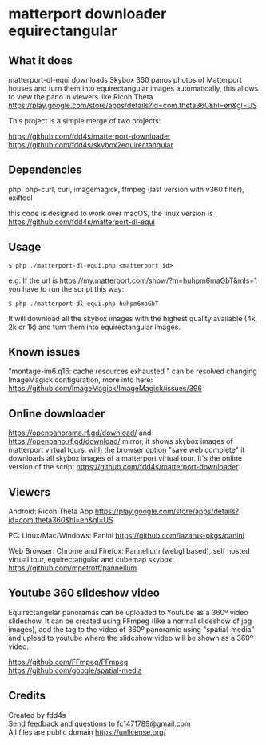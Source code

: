 # matterport downloader equirectangular

## What it does

matterport-dl-equi downloads Skybox 360 panos photos of Matterport houses and turn them into equirectangular images automatically, this allows to view the pano in viewers like Ricoh Theta https://play.google.com/store/apps/details?id=com.theta360&hl=en&gl=US  

This project is a simple merge of two projects:

https://github.com/fdd4s/matterport-downloader  
https://github.com/fdd4s/skybox2equirectangular  

## Dependencies

php, php-curl, curl, imagemagick, ffmpeg (last version with v360 filter), exiftool  

this code is designed to work over macOS, the linux version is https://github.com/fdd4s/matterport-dl-equi  

## Usage

    $ php ./matterport-dl-equi.php <matterport id>  

e.g: If the url is https://my.matterport.com/show/?m=huhpm6maGbT&mls=1 you have to run the script this way:  

    $ php ./matterport-dl-equi.php huhpm6maGbT  

It will download all the skybox images with the highest quality available (4k, 2k or 1k) and turn them into equirectangular images.  

## Known issues

"montage-im6.q16: cache resources exhausted " can be resolved changing ImageMagick configuration, more info here: https://github.com/ImageMagick/ImageMagick/issues/396  

## Online downloader

https://openpanorama.rf.gd/download/ and https://openpano.rf.gd/download/ mirror, it shows skybox images of matterport virtual tours, with the browser option "save web complete" it downloads all skybox images of a matterport virtual tour. It's the online version of the script https://github.com/fdd4s/matterport-downloader

## Viewers

Android: Ricoh Theta App https://play.google.com/store/apps/details?id=com.theta360&hl=en&gl=US  

PC: Linux/Mac/Windows: Panini https://github.com/lazarus-pkgs/panini  

Web Browser: Chrome and Firefox: Pannellum (webgl based), self hosted virtual tour, equirectangular and cubemap skybox: https://github.com/mpetroff/pannellum 

## Youtube 360 slideshow video

Equirectangular panoramas can be uploaded to Youtube as a 360º video slideshow. It can be created using FFmpeg (like a normal slideshow of jpg images), add the tag to the video of 360º panoramic using "spatial-media" and upload to youtube where the slideshow video will be shown as a 360º video.  

https://github.com/FFmpeg/FFmpeg  
https://github.com/google/spatial-media  

## Credits

Created by fdd4s  
Send feedback and questions to fc1471789@gmail.com  
All files are public domain https://unlicense.org/  
